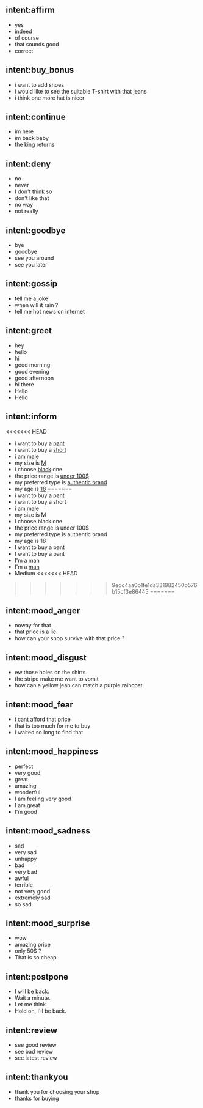 ## intent:affirm
- yes
- indeed
- of course
- that sounds good
- correct

## intent:buy_bonus
- i want to add shoes
- i would like to see the suitable T-shirt with that jeans
- i think one more hat is nicer

## intent:continue
- im here
- im back baby
- the king returns

## intent:deny
- no
- never
- I don't think so
- don't like that
- no way
- not really

## intent:goodbye
- bye
- goodbye
- see you around
- see you later

## intent:gossip
- tell me a joke
- when will it rain ?
- tell me hot news on internet

## intent:greet
- hey
- hello
- hi
- good morning
- good evening
- good afternoon
- hi there
- Hello
- Hello

## intent:inform
<<<<<<< HEAD
- i want to buy a [pant](category)
- i want to buy a [short](detailcategory)
- i am [male](gender)
- my size is [M](size)
- i choose [black](color) one
- the price range is [under 100$](price_range)
- my preferred type is [authentic brand](type)
- my age is [18](age)
=======
- i want to buy a pant
- i want to buy a short
- i am male
- my size is M
- i choose black one
- the price range is under 100$
- my preferred type is authentic brand
- my age is 18
- I want to buy a pant
- I want to buy a pant
- I'm a man
- I'm a [man](Text)
- Medium
<<<<<<< HEAD
>>>>>>> 9edc4aa0b1fe1da331982450b576b15cf3e86445
=======

## intent:mood_anger
- noway for that
- that price is a lie
- how can your shop survive with that price ?

## intent:mood_disgust
- ew those holes on the shirts
- the stripe make me want to vomit
- how can a yellow jean can match a purple raincoat

## intent:mood_fear
- i cant afford that price
- that is too much for me to buy
- i waited so long to find that

## intent:mood_happiness
- perfect
- very good
- great
- amazing
- wonderful
- I am feeling very good
- I am great
- I'm good

## intent:mood_sadness
- sad
- very sad
- unhappy
- bad
- very bad
- awful
- terrible
- not very good
- extremely sad
- so sad

## intent:mood_surprise
- wow
- amazing price
- only 50$ ?
- That is so cheap

## intent:postpone
- I will be back.
- Wait a minute.
- Let me think
- Hold on, I'll be back.

## intent:review
- see good review
- see bad review
- see latest review

## intent:thankyou
- thank you for choosing your shop
- thanks for buying
